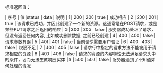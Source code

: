 标准返回值：

|  序号	|   值	|status	| data	| 说明
|   1	|  200	|  200	| true	| 成功相应
|   2	|  200	|  201	| true	| 该请求已成功，并因此创建了一个新的资源。这通常是在POST请求，或是某些PUT请求之后返回的响应
|   3	|  200	|  205	| false	| 服务器成功处理了请求，但没有返回任何内容, 比如成功删除数据, 之前已经创建
|   4	|  400	|  400	| false	| 请求参数有误
|   5	|  401	|  401	| false	| 当前请求需要用户验证
|   6	|  400	|  403	| false	| 权限不足
|   7	|  400	|  405	| false	| 请求行中指定的请求方法不能被用于请求相应的资源
|   8	|  400	|  406	| false	| 请求的资源的内容特性无法满足请求头中的条件，因而无法生成响应实体
|   9	|  500	|  500	| false	| 服务器遇到了不知道如何处理的情况